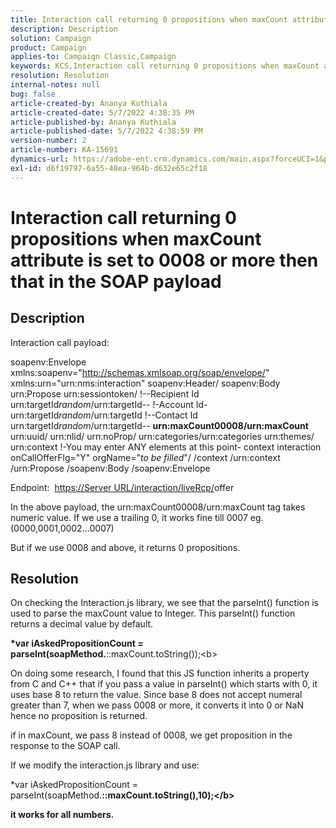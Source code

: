 ```yaml
---
title: Interaction call returning 0 propositions when maxCount attribute is set to 0008 or more then that in the SOAP payload
description: Description
solution: Campaign
product: Campaign
applies-to: Campaign Classic,Campaign
keywords: KCS,Interaction call returning 0 propositions when maxCount attribute is set to 0008 or more then that in the SOAP payload
resolution: Resolution
internal-notes: null
bug: false
article-created-by: Ananya Kuthiala
article-created-date: 5/7/2022 4:38:35 PM
article-published-by: Ananya Kuthiala
article-published-date: 5/7/2022 4:38:59 PM
version-number: 2
article-number: KA-15691
dynamics-url: https://adobe-ent.crm.dynamics.com/main.aspx?forceUCI=1&pagetype=entityrecord&etn=knowledgearticle&id=c131d121-24ce-ec11-a7b5-0022480a8e40
exl-id: d6f19797-6a55-48ea-964b-d632e65c2f18
---
```

# Interaction call returning 0 propositions when maxCount attribute is set to 0008 or more then that in the SOAP payload

## Description


Interaction call payload:



soapenv:Envelope xmlns:soapenv="http://schemas.xmlsoap.org/soap/envelope/" xmlns:urn="urn:nms:interaction"
 soapenv:Header/
 soapenv:Body
 urn:Propose
 urn:sessiontoken/
 !--Recipient Id
 urn:targetId*random*/urn:targetId--
 !-Account Id-
 urn:targetId*random*/urn:targetId
 !--Contact Id
 urn:targetId*random*/urn:targetId--
<b>urn:maxCount00008/urn:maxCount</b>
 urn:uuid/
 urn:nlid/
 urn:noProp/
 urn:categories/urn:categories
 urn:themes/
 urn:context
 !-You may enter ANY elements at this point-
 context
 interaction onCallOfferFlg="Y" orgName="*to be filled*"/
 /context
 /urn:context
 /urn:Propose
 /soapenv:Body
 /soapenv:Envelope



Endpoint: 
[https://Server URL/interaction/liveRcp/](https://floridapowerandlight-mkt-stage3.campaign.adobe.com/interaction/liveRcp/nba "Follow link")offer



In the above payload, the urn:maxCount00008/urn:maxCount tag takes numeric value. If we use a trailing 0, it works fine till 0007 eg. (0000,0001,0002...0007)



But if we use 0008 and above, it returns 0 propositions.


## Resolution


On checking the Interaction.js library, we see that the parseInt() function is used to parse the maxCount value to Integer. This parseInt() function returns a decimal value by default.



<b>*var iAskedPropositionCount = parseInt(soapMethod.</b>::maxCount.toString());\<b>



On doing some research, I found that this JS function inherits a property from C and C++ that if you pass a value in parseInt() which starts with 0, it uses base 8 to return the value. Since base 8 does not accept numeral greater than 7, when we pass 0008 or more, it converts it into 0 or NaN hence no proposition is returned.

if in maxCount, we pass 8 instead of 0008, we get proposition in the response to the SOAP call.



If we modify the interaction.js library and use:



</b>*var iAskedPropositionCount = parseInt(soapMethod.<b>::maxCount.toString(),10);\</b>



it works for all numbers.
